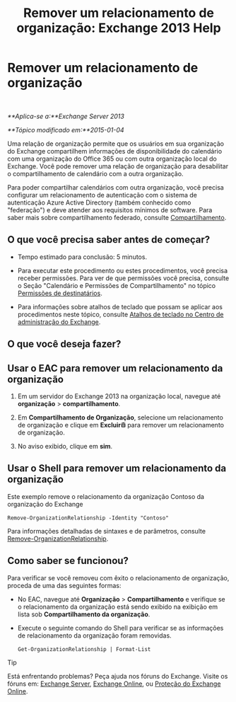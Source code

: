 ﻿---
title: 'Remover um relacionamento de organização: Exchange 2013 Help'
TOCTitle: Remover um relacionamento de organização
ms:assetid: ff211394-f58b-4da7-bb3a-df6abcb5950e
ms:mtpsurl: https://technet.microsoft.com/pt-br/library/JJ657513(v=EXCHG.150)
ms:contentKeyID: 50487090
ms.date: 05/22/2018
mtps_version: v=EXCHG.150
ms.translationtype: MT
---

# Remover um relacionamento de organização

 

_**Aplica-se a:**Exchange Server 2013_

_**Tópico modificado em:**2015-01-04_

Uma relação de organização permite que os usuários em sua organização do Exchange compartilhem informações de disponibilidade do calendário com uma organização do Office 365 ou com outra organização local do Exchange. Você pode remover uma relação de organização para desabilitar o compartilhamento de calendário com a outra organização.

Para poder compartilhar calendários com outra organização, você precisa configurar um relacionamento de autenticação com o sistema de autenticação Azure Active Directory (também conhecido como "federação") e deve atender aos requisitos mínimos de software. Para saber mais sobre compartilhamento federado, consulte [Compartilhamento](sharing-exchange-2013-help.md).

## O que você precisa saber antes de começar?

  - Tempo estimado para conclusão: 5 minutos.

  - Para executar este procedimento ou estes procedimentos, você precisa receber permissões. Para ver de que permissões você precisa, consulte o Seção "Calendário e Permissões de Compartilhamento" no tópico [Permissões de destinatários](recipients-permissions-exchange-2013-help.md).

  - Para informações sobre atalhos de teclado que possam se aplicar aos procedimentos neste tópico, consulte [Atalhos de teclado no Centro de administração do Exchange](keyboard-shortcuts-in-the-exchange-admin-center-exchange-online-protection-help.md).

## O que você deseja fazer?

## Usar o EAC para remover um relacionamento da organização

1.  Em um servidor do Exchange 2013 na organização local, navegue até **organização** \> **compartilhamento**.

2.  Em **Compartilhamento de Organização**, selecione um relacionamento de organização e clique em **Excluir**![Excluir ícone](images/JJ673559.14f639f6-61e8-4418-bbfb-0db14de9d2f5(EXCHG.150).gif "Excluir ícone") para remover um relacionamento de organização.

3.  No aviso exibido, clique em **sim**.

## Usar o Shell para remover um relacionamento da organização

Este exemplo remove o relacionamento da organização Contoso da organização do Exchange

    Remove-OrganizationRelationship -Identity "Contoso"

Para informações detalhadas de sintaxes e de parâmetros, consulte [Remove-OrganizationRelationship](https://technet.microsoft.com/pt-br/library/ee332362\(v=exchg.150\)).

## Como saber se funcionou?

Para verificar se você removeu com êxito o relacionamento de organização, proceda de uma das seguintes formas:

  - No EAC, navegue até **Organização** \> **Compartilhamento** e verifique se o relacionamento da organização está sendo exibido na exibição em lista sob **Compartilhamento da organização**.

  - Execute o seguinte comando do Shell para verificar se as informações de relacionamento da organização foram removidas.
    
        Get-OrganizationRelationship | Format-List


> [!TIP]
> Está enfrentando problemas? Peça ajuda nos fóruns do Exchange. Visite os fóruns em: <A href="https://go.microsoft.com/fwlink/p/?linkid=60612">Exchange Server</A>, <A href="https://go.microsoft.com/fwlink/p/?linkid=267542">Exchange Online</A>, ou <A href="https://go.microsoft.com/fwlink/p/?linkid=285351">Proteção do Exchange Online</A>.


